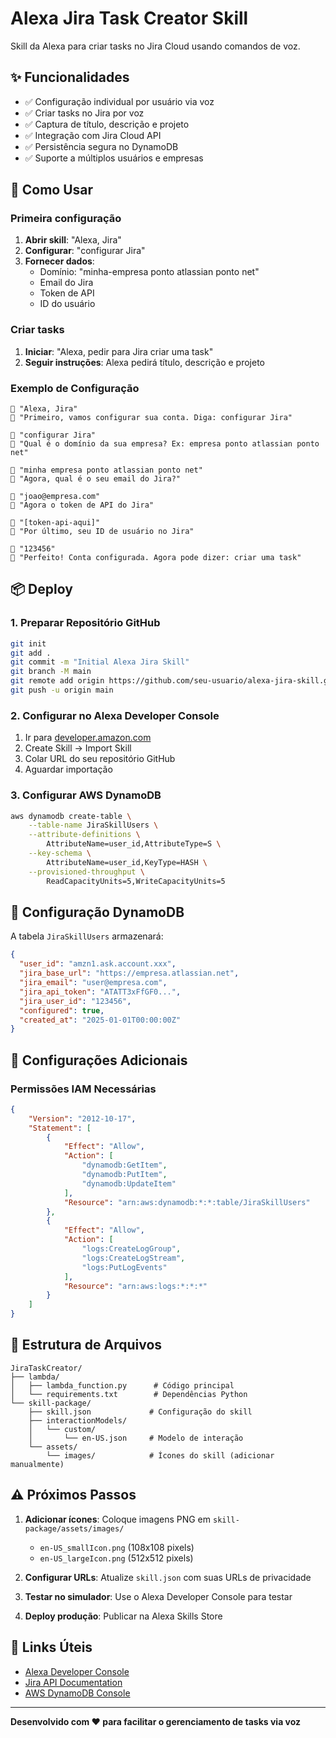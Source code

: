 # Alexa Jira Task Creator Skill

Skill da Alexa para criar tasks no Jira Cloud usando comandos de voz.

## ✨ Funcionalidades

- ✅ Configuração individual por usuário via voz
- ✅ Criar tasks no Jira por voz
- ✅ Captura de título, descrição e projeto
- ✅ Integração com Jira Cloud API
- ✅ Persistência segura no DynamoDB
- ✅ Suporte a múltiplos usuários e empresas

## 🚀 Como Usar

### Primeira configuração
1. **Abrir skill**: "Alexa, Jira"
2. **Configurar**: "configurar Jira"
3. **Fornecer dados**:
   - Domínio: "minha-empresa ponto atlassian ponto net"
   - Email do Jira
   - Token de API
   - ID do usuário

### Criar tasks
1. **Iniciar**: "Alexa, pedir para Jira criar uma task"
2. **Seguir instruções**: Alexa pedirá título, descrição e projeto

### Exemplo de Configuração
```
👤 "Alexa, Jira"
🤖 "Primeiro, vamos configurar sua conta. Diga: configurar Jira"

👤 "configurar Jira"  
🤖 "Qual é o domínio da sua empresa? Ex: empresa ponto atlassian ponto net"

👤 "minha empresa ponto atlassian ponto net"
🤖 "Agora, qual é o seu email do Jira?"

👤 "joao@empresa.com"
🤖 "Agora o token de API do Jira"

👤 "[token-api-aqui]"
🤖 "Por último, seu ID de usuário no Jira"

👤 "123456"
🤖 "Perfeito! Conta configurada. Agora pode dizer: criar uma task"
```

## 📦 Deploy

### 1. Preparar Repositório GitHub
```bash
git init
git add .
git commit -m "Initial Alexa Jira Skill"
git branch -M main
git remote add origin https://github.com/seu-usuario/alexa-jira-skill.git
git push -u origin main
```

### 2. Configurar no Alexa Developer Console
1. Ir para [developer.amazon.com](https://developer.amazon.com/alexa/console/ask)
2. Create Skill → Import Skill
3. Colar URL do seu repositório GitHub
4. Aguardar importação

### 3. Configurar AWS DynamoDB
```bash
aws dynamodb create-table \
    --table-name JiraSkillUsers \
    --attribute-definitions \
        AttributeName=user_id,AttributeType=S \
    --key-schema \
        AttributeName=user_id,KeyType=HASH \
    --provisioned-throughput \
        ReadCapacityUnits=5,WriteCapacityUnits=5
```

## 🔧 Configuração DynamoDB

A tabela `JiraSkillUsers` armazenará:
```json
{
  "user_id": "amzn1.ask.account.xxx",
  "jira_base_url": "https://empresa.atlassian.net",
  "jira_email": "user@empresa.com", 
  "jira_api_token": "ATATT3xFfGF0...",
  "jira_user_id": "123456",
  "configured": true,
  "created_at": "2025-01-01T00:00:00Z"
}
```

## 🔐 Configurações Adicionais

### Permissões IAM Necessárias
```json
{
    "Version": "2012-10-17",
    "Statement": [
        {
            "Effect": "Allow",
            "Action": [
                "dynamodb:GetItem",
                "dynamodb:PutItem",
                "dynamodb:UpdateItem"
            ],
            "Resource": "arn:aws:dynamodb:*:*:table/JiraSkillUsers"
        },
        {
            "Effect": "Allow",
            "Action": [
                "logs:CreateLogGroup",
                "logs:CreateLogStream",
                "logs:PutLogEvents"
            ],
            "Resource": "arn:aws:logs:*:*:*"
        }
    ]
}
```

## 📁 Estrutura de Arquivos

```
JiraTaskCreator/
├── lambda/
│   ├── lambda_function.py      # Código principal
│   └── requirements.txt        # Dependências Python
└── skill-package/
    ├── skill.json             # Configuração do skill
    ├── interactionModels/
    │   └── custom/
    │       └── en-US.json     # Modelo de interação
    └── assets/
        └── images/            # Ícones do skill (adicionar manualmente)
```

## ⚠️ Próximos Passos

1. **Adicionar ícones**: Coloque imagens PNG em `skill-package/assets/images/`
   - `en-US_smallIcon.png` (108x108 pixels)
   - `en-US_largeIcon.png` (512x512 pixels)

2. **Configurar URLs**: Atualize `skill.json` com suas URLs de privacidade

3. **Testar no simulador**: Use o Alexa Developer Console para testar

4. **Deploy produção**: Publicar na Alexa Skills Store

## 🔗 Links Úteis

- [Alexa Developer Console](https://developer.amazon.com/alexa/console/ask)
- [Jira API Documentation](https://developer.atlassian.com/cloud/jira/platform/rest/v3/)
- [AWS DynamoDB Console](https://console.aws.amazon.com/dynamodb/)

---

**Desenvolvido com ❤️ para facilitar o gerenciamento de tasks via voz**
